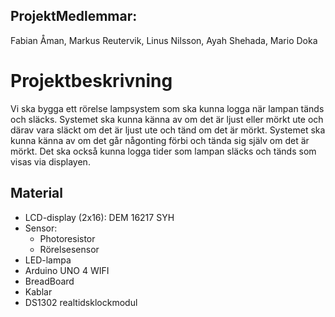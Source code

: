 ## ProjektMedlemmar:
Fabian Åman, Markus Reutervik, Linus Nilsson, Ayah Shehada, Mario Doka

# Projektbeskrivning
Vi ska bygga ett rörelse lampsystem som ska kunna logga när lampan tänds och släcks. Systemet ska kunna känna av om det är ljust eller mörkt ute och därav vara släckt om det är ljust ute och tänd om det är mörkt. Systemet ska kunna känna av om det går någonting förbi och tända sig själv om det är mörkt. Det ska också kunna logga tider som lampan släcks och tänds som visas via displayen. 

## Material
- LCD-display (2x16): DEM 16217 SYH
- Sensor:
  - Photoresistor
  - Rörelsesensor
- LED-lampa
- Arduino UNO 4 WIFI
- BreadBoard
- Kablar
- DS1302 realtidsklockmodul
